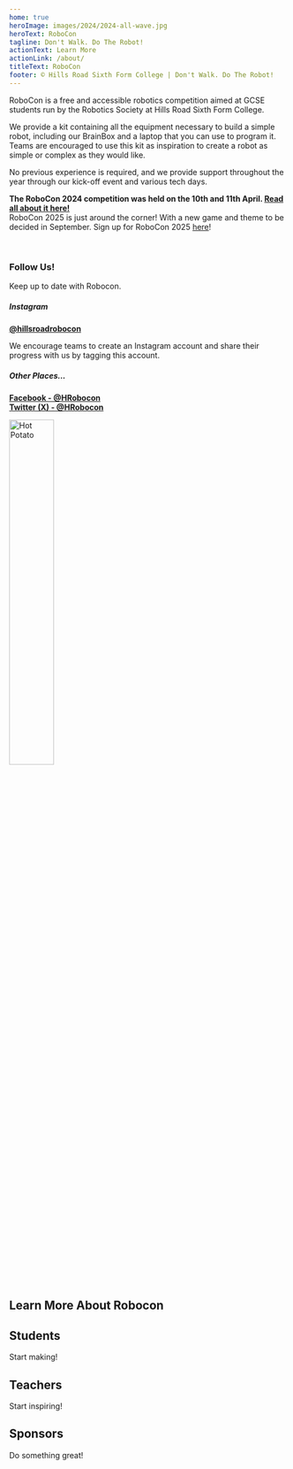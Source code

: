 ```yaml
---
home: true
heroImage: images/2024/2024-all-wave.jpg
heroText: RoboCon
tagline: Don't Walk. Do The Robot!
actionText: Learn More
actionLink: /about/
titleText: RoboCon
footer: © Hills Road Sixth Form College | Don't Walk. Do The Robot!
---
```


<p>
RoboCon is a free and accessible robotics competition aimed at GCSE students run by the Robotics Society at Hills Road Sixth Form College. 

We provide a kit containing all the equipment necessary to build a simple robot, including our BrainBox and a laptop that you can use to program it. Teams are encouraged to use this kit as inspiration to create a robot as simple or complex as they would like. 

No previous experience is required, and we provide support throughout the year through our kick-off event and various tech days. 

</p>


<p><b>The RoboCon 2024 competition was held on the 10th and 11th April. <a href="/blog/robocon-2024-review.html">Read all about it here!</a> </b>
<br>RoboCon 2025 is just around the corner! With a new game and theme to be decided in September. Sign up for RoboCon 2025 <a href="https://forms.office.com/pages/responsepage.aspx?id=PW2KbsDDEESLIT8VaLr1ntknXAzFX7pDr_N4WAup4D9UQTNSOEg0NU1JQVIzVllDMlVEWFIyV1k2SS4u">here</a>! </b></p>


<br>

<div>
<h3>Follow Us!</h3>
<p>Keep up to date with Robocon.</p>

<h5>Instagram</h5>
<p>
<a href=https://www.instagram.com/hillsroadrobocon/  ><b>@hillsroadrobocon</b> 
</a></p>
<p>We encourage teams to create an Instagram account and share their progress with us by tagging this account.</p>

<h5>Other Places...</h5>
<p>
<a href=https://www.facebook.com/HRobocon><b>Facebook - @HRobocon</b> 
</a>
<br>
<a href=https://twitter.com/HRobocon ><b>Twitter (X) - @HRobocon</b> 
</a></p>



<div class="theme-image">

![Hot Potato](images/2024/Logo-with-sponsors.jpg "Hot Potato")

</div>

</div>

<!-- <div class = "stats"> -->
<!--     <h1 style ="margin-top: 16px;">At RoboCon 2022, we supported...</h1> -->
<!--     <div class = "row"> -->
<!--         <div class= "column"> -->
<!--         <p class ="rowFigure"> 21 </p> -->
<!--         <p class = "rowText"> Schools </p> -->
<!--         </div> -->
<!--         <div class = "column"> -->
<!--         <p class ="rowFigure"> 150+ </p> -->
<!--         <p class = "rowText"> Students </p> -->
<!--         </div> -->
<!--         <div class = "column"> -->
<!--         <p class ="rowFigure"> 30+ </p> -->
<!--         <p class = "rowText"> Volunteers </p> -->
<!--         </div> -->
<!--     </div> -->
<!-- </div> -->

<h2>Learn More About Robocon </h2>
  <div class="feature">
    <h2>Students</h2>
    <router-link class="feature-button" to="/about/for-students.html">Start making!</router-link>
  </div>
  <div class="feature">
    <h2>Teachers</h2>
    <router-link class="feature-button" to="/about/for-teachers.html">Start inspiring!</router-link>
  </div>
  <div class="feature">
    <h2>Sponsors</h2>
    <router-link class="feature-button" to="/about/for-sponsors.html">Do something great!</router-link>
  </div>

<br>

<style>
.rowFigure {color: #fff; font-size: 3rem; margin: 20px 0 0 0; #text-align: center;}
.rowText {font-size: 2rem; color: #f5f3f4; font-weight: bold; text-align: center; margin:0; }
.column {position: relative; display: inline-block; box-sizing: border-box; float: left; padding-left:0.5em; padding-right:0.5em;width: 100%;}
.row {max-width: 100%; margin-left: auto; margin-right: auto; overflow: hidden;}
.stats {background: #8f1158; color: #fff; margin: 0 auto; padding: 0 0 40px 0; overflow: hidden;}

.theme-image img {width: 40%;}
</style>
